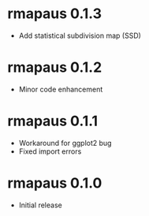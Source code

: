 # rmapaus 0.1.3

- Add statistical subdivision map (SSD)

# rmapaus 0.1.2

- Minor code enhancement 

# rmapaus 0.1.1

- Workaround for ggplot2 bug
- Fixed import errors

# rmapaus 0.1.0

- Initial release
